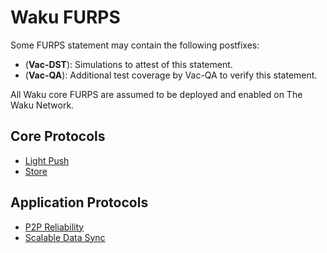 # Waku FURPS

Some FURPS statement may contain the following postfixes:

- (**Vac-DST**): Simulations to attest of this statement.
- (**Vac-QA**): Additional test coverage by Vac-QA to verify this statement.

All Waku core FURPS are assumed to be deployed and enabled on The Waku Network.

## Core Protocols

- [Light Push](./core/light_push.md)
- [Store](./core/store.md)

## Application Protocols

- [P2P Reliability](./application/p2p_reliability.md)
- [Scalable Data Sync](./application/sds.md)